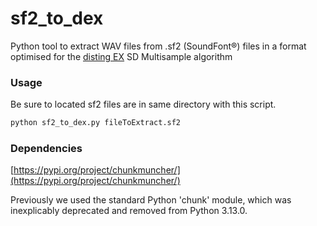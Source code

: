 # sf2_to_dex

Python tool to extract WAV files from .sf2 (SoundFont®) files in a format optimised for the [disting EX](https://expert-sleepers.co.uk/distingEX.html) SD Multisample algorithm


<h3>Usage</h3>
Be sure to located sf2 files are in same directory with this script.

```python
python sf2_to_dex.py fileToExtract.sf2
```

<h3>Dependencies</h3>

[https://pypi.org/project/chunkmuncher/](https://pypi.org/project/chunkmuncher/)

Previously we used the standard Python 'chunk' module, which was inexplicably deprecated and removed from Python 3.13.0.
